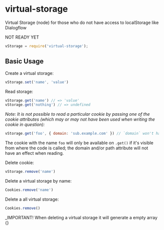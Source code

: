 # virtual-storage
Virtual Storage (node) for those who do not have access to localStorage like Dialogflow

NOT READY YET
```javascript
vStorage = require('virtual-storage');
```

## Basic Usage

Create a virtual storage:

```javascript
vStorage.set('name', 'value')
```

Read storage:

```javascript
vStorage.get('name') // => 'value'
vStorage.get('nothing') // => undefined
```

_Note: It is not possible to read a particular cookie by passing one of the cookie attributes (which may or may not
have been used when writing the cookie in question):_

```javascript
vStorage.get('foo', { domain: 'sub.example.com' }) // `domain` won't have any effect...!
```

The cookie with the name `foo` will only be available on `.get()` if it's visible from where the
code is called; the domain and/or path attribute will not have an effect when reading.

Delete cookie:

```javascript
vStorage.remove('name')
```

Delete a virtual storage by name:

```javascript
Cookies.remove('name')
```

Delete a all virtual storage:

```javascript
Cookies.remove()
```

_IMPORTANT! When deleting a virtual storage it will generate a empty array {}

